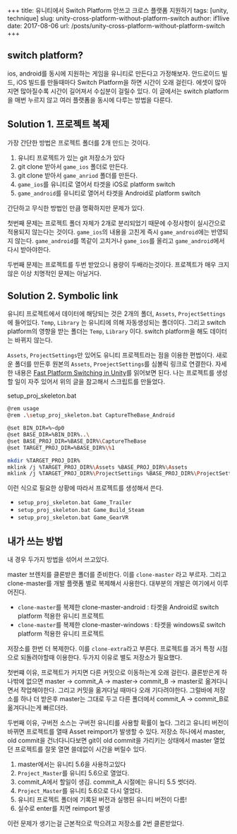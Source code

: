 +++
title: 유니티에서 Switch Platform 안쓰고 크로스 플랫폼 지원하기
tags: [unity, technique]
slug: unity-cross-platform-without-platform-switch
author: if1live
date: 2017-08-06
url: /posts/unity-cross-platform-without-platform-switch
+++

## switch platform?

ios, android를 동시에 지원하는 게임을 유니티로 만든다고 가정해보자. 안드로이드 빌드, iOS 빌드를 만들때마다 Switch Platform을 하면 시간이 오래 걸린다. 에셋이 많아지면 많아질수록 시간이 길어져서 수십분이 걸릴수 있다. 이 글에서는 switch platform을 매번 누르지 않고 여러 플랫폼을 동시에 다루는 방법을 다룬다.

## Solution 1. 프로젝트 복제

가장 간단한 방법은 프로젝트 폴더를 2개 만드는 것이다.

1. 유니티 프로젝트가 있는 git 저장소가 있다
2. git clone 받아서 `game_ios` 폴더로 만든다.
3. git clone 받아서 `game_anriod` 폴더를 만든다.
4. `game_ios`를 유니티로 열어서 타겟을 iOS로 platform switch
5. `game_android`를 유니티로 열어서 타겟을 Android로 platform switch

간단하고 무식한 방법인 만큼 명확하지만 문제가 있다.

첫번째 문제는 프로젝트 폴더 자체가 2개로 분리되었기 때문에 수정사항이 실시간으로 적용되지 않는다는 것이다. `game_ios`의 내용을 고친게 즉시 `game_android`에는 반영되지 않는다. `game_android`를 똑같이 고치거나 `game_ios`를 올리고 `game_android`에서 다시 받아야한다.

두번째 문제는 프로젝트를 두번 받았으니 용량이 두배라는것이다. 프로젝트가 매우 크지 않은 이상 치명적인 문제는 아닐거다.

## Solution 2. Symbolic link

유니티 프로젝트에서 데이터에 해당되는 것은 2개의 폴더, `Assets`, `ProjectSettings`에 들어있다. `Temp`, `Library` 는 유니티에 의해 자동생성되는 폴더이다. 그리고 switch platform의 영향을 받는 폴더는 `Temp`, `Library` 이다. switch platform을 해도 데이터는 바뀌지 않는다.

`Assets`, `ProjectSettings`만 있어도 유니티 프로젝트라는 점을 이용한 편법이다. 새로운 폴더를 만든후 원본의 `Assets`, `ProejectSettings`를 심볼릭 링크로 연결한다.
자세한 내용은 [Fast Platform Switching in Unity](http://www.cliffordroche.ca/fast-platform-switching-in-unity/)를 읽어보면 된다. 나는 프로젝트를 생성할 일이 자주 있어서 위의 글을 참고해서 스크립트를 만들었다. 

setup_proj_skeleton.bat

```sh
@rem usage
@rem .\setup_proj_skeleton.bat CaptureTheBase_Android

@set BIN_DIR=%~dp0
@set BASE_DIR=%BIN_DIR%..\
@set BASE_PROJ_DIR=%BASE_DIR%\CaptureTheBase
@set TARGET_PROJ_DIR=%BASE_DIR%\%1

mkdir %TARGET_PROJ_DIR%
mklink /j %TARGET_PROJ_DIR%\Assets %BASE_PROJ_DIR%\Assets
mklink /j %TARGET_PROJ_DIR%\ProjectSettings %BASE_PROJ_DIR%\ProjectSettings
```

이런 식으로 필요한 상황에 따라서 프로젝트를 생성해서 쓴다.

* `setup_proj_skeleton.bat Game_Trailer`
* `setup_proj_skeleton.bat Game_Build_Steam`
* `setup_proj_skeleton.bat Game_GearVR`

## 내가 쓰는 방법

내 경우 두가지 방법을 섞어서 쓰고있다.

master 브렌치를 클론받은 폴더를 준비한다. 이를 `clone-master` 라고 부르자. 그리고 clone-master를 개발 플랫폼 별로 복제해서 사용한다. 대부분의 개발은 여기에서 이루어진다.

* `clone-master`를 복제한 clone-master-android : 타겟을 Android로 switch platform 적용한 유니티 프로젝트
* `clone-master`를 복제한 clone-master-windows : 타겟을 windows로 switch platform 적용한 유니티 프로젝트

저장소를 한번 더 복제한다. 이를 `clone-extra`라고 부른다. 프로젝트를 과거 특정 시점으로 되돌려야할때 이용한다. 두가지 이유로 별도 저장소가 필요했다.

첫번쨰 이유, 프로젝트가 커지면 다른 커밋으로 이동하는게 오래 걸린다. 클론받은게 하나밖에 없으면 master -> commit_A -> master-> commit_B -> master로 옮겨다니면서 작업해야한다. 그리고 커밋을 옮겨다닐 때마다 오래 기다려야한다. 그럴바에 저장소를 하나 더 받은후 master는 그대로 두고 다른 폴더에서 commit_A -> commit_B로 옮겨다니는게 빠르더라.

두번째 이유, 구버전 소스는 구버전 유니티를 사용할 확률이 높다. 그리고 유니티 버전이 바뀌면 프로젝트를 열때 Asset reimport가 발생할 수 있다. 저장소 하나에서 master, old commit을 건너다니다보면 git이 old commit을 가리키는 상태에서 master 열었던 프로젝트를 잘못 열면 쓸데없이 시간을 버릴수 있다.

1. master에서는 유니티 5.6을 사용하고있다
2. `Project_Master`를 유니티 5.6으로 열었다.
3. commit_A에서 할일이 생김. commit_A 시절에는 유니티 5.5 썻더라.
4. `Project_Master`를 유니티 5.6으로 다시 열었다.
5. 유니티 프로젝트 폴더에 기록된 버전과 실행된 유니티 버전이 다름!
5. 실수로 enter를 치면 reimport 발생 

이런 문제가 생기는걸 근본적으로 막으려고 저장소를 2번 클론받았다.

